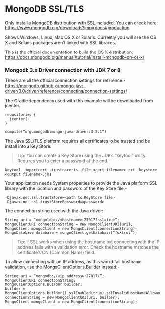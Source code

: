 # MongoDB SSL/TLS

Only install a MongoDB distribution with SSL included. You can check here: https://www.mongodb.org/downloads?jmp=docs#production

Shows Windows, Linux, Mac OS X or Solaris. Currently you will see the OS X and Solaris packages aren’t linked with SSL libraries.

This is the official documentation to build the OS X distribution: https://docs.mongodb.org/manual/tutorial/install-mongodb-on-os-x/

### Mongodb 3.x Driver connection with JDK 7 or 8

These are all the official connection settings for reference:-
https://mongodb.github.io/mongo-java-driver/3.0/driver/reference/connecting/connection-settings/

The Gradle dependency used with this example will be downloaded from jcenter.

```
repositories {
  jcenter()
}

compile(“org.mongodb:mongo-java-driver:3.2.1”)
```

The Java SSL/TLS platform requires all certificates to be trusted and be install into a Key Store.

>Tip: You can create a Key Store using the JDK’s “keytool” utility. Requires you to enter a password at the end.

```
keytool -importcert -trustcacerts -file <cert filename>.crt -keystore <output filename>.jks
```

Your application needs System properties to provide the Java platform SSL library with the location and password of the Key Store file:-

```
-Djavax.net.ssl.trustStore=<path to KeyStore file>
-Djavax.net.ssl.trustStorePassword=<password>
```

The connection string used with the Java driver:-

```
String uri = “mongoldb://<hostname>:27017?ssl=true”;
MongoClientURI connectionString = new MongoClientURI(uri);
MongoClient mongoClient = new MongoClient(connectionString);
MongoDatabase database = mongoClient.getDatabase(“foxtrot”);
```

>Tip: If SSL works when using the hostname but connecting with the IP address fails with a validation error. Check the hostname matches the certificate’s CN (Common Name) field.

To allow connecting with an IP address, as this would fail hostname validation, use the MongoClientOptions.Builder instead:-

```
String uri = “mongodb://<ip address>:27017/”;
MongoClientURI connectionString;
MongoClientOptions.Builder builder;
builder = MongoClientOptions.builder().sslEnabled(true).sslInvalidHostNameAllowed(true);
connectionString = new MongoClientURI(uri, builder);
MongoClient mongoClient = new MongoClient(connectionString);
```